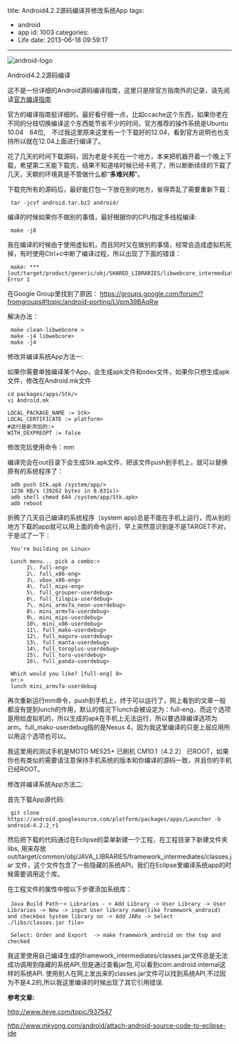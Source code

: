 title: Android4.2.2源码编译并修改系统App
tags:
  - android
  - app
id: 1003
categories:
  - Life
date: 2013-06-18 09:59:17
---

![android-logo](https://asset-1258390188.cos.ap-shanghai.myqcloud.com/android-logo.jpg)

Android4.2.2源码编译

这不是一份详细的Android源码编译指南，这里只是除官方指南外的记录，请先阅读[官方编译指南](http://source.android.com/source/initializing.html "官方编译指南")

官方的编译指南挺详细的，最好看仔细一点，比如ccache这个东西，如果你老在不同的分枝切换编译这个东西能节省不少的时间，官方推荐的操作系统是Ubuntu 10.04　64位,　不过我这里原来这里有一个下载好的12.04，看到官方说明也也支持所以就在12.04上面进行编译了。

花了几天的时间下载源码，因为老是卡死在一个地方，本来把机器开着一个晚上下载，希望第二天能下载完，结果不知道啥时候已经卡死了，所以断断续续的下载了几天，天朝的环境真是不管做什么都“**多难兴邦**”。

下载完所有的源码后，最好能打包一下放在别的地方，省得弄乱了需要重新下载：

     tar -jcvf android.tar.bz2 android/

编译的时候如果你不做别的事情，最好根据你的CPU指定多线程编译:

     make -j8

我在编译的时候由于使用虚拟机，而且同时又在做别的事情，经常会造成虚拟机死掉，有时使用Ctrl+c中断了编译过程，所以出现了下面的错误：

     make: *** [out/target/product/generic/obj/SHARED_LIBRARIES/libwebcore_intermediates/LINKED/libwebcore.so] Error 1

在Google Group里找到了原因：
[https://groups.google.com/forum/?fromgroups#!topic/android-porting/LVpm39BAqRw
](https://groups.google.com/forum/?fromgroups#!topic/android-porting/LVpm39BAqRw "Solution")

解决办法：

     make clean-libwebcore > 
     make -j4 libwebcore> 
     make -j4

修改并编译系统App方法一:

如果你需要单独编译某个App，会生成apk文件和odex文件，如果你只想生成apk文件，修改在Android.mk文件

	cd packages/apps/Stk/> 
	vi Android.mk

	LOCAL_PACKAGE_NAME := Stk> 
	LOCAL_CERTIFICATE := platform> 
	#这行是新添加的:> 
	WITH_DEXPREOPT := false
修改完后使用命令：mm

编译完会在out目录下会生成Stk.apk文件，把该文件push到手机上，就可以替换原有的系统程序了：

     adb push Stk.apk /system/app/> 
     1236 KB/s (39262 bytes in 0.031s)> 
     adb shell chmod 644 /system/app/Stk.apk> 
     adb reboot

折腾了几天自己编译的系统程序（system app)总是不能在手机上运行，而从别的地方下载的app就可以用上面的命令运行，早上突然意识到是不是TARGET不对，于是试了一下：

     You're building on Linux> 
     
     Lunch menu... pick a combo:> 
          1\. full-eng> 
          2\. full_x86-eng> 
          3\. vbox_x86-eng> 
          4\. full_mips-eng> 
          5\. full_grouper-userdebug> 
          6\. full_tilapia-userdebug> 
          7\. mini_armv7a_neon-userdebug> 
          8\. mini_armv7a-userdebug> 
          9\. mini_mips-userdebug> 
          10\. mini_x86-userdebug> 
          11\. full_mako-userdebug> 
          12\. full_maguro-userdebug> 
          13\. full_manta-userdebug> 
          14\. full_toroplus-userdebug> 
          15\. full_toro-userdebug> 
          16\. full_panda-userdebug> 
     
     Which would you like? [full-eng] 8> 
     or:> 
     lunch mini_armv7a-userdebug

再次重新运行mm命令，push到手机上，终于可以运行了，网上看到的文章一般都没有提到lunch的作用，默认的情况下lunch会被设定为：full-eng，而这个选项是用给虚拟机的，所以生成的apk在手机上无法运行，所以要选择编译选项为arm。full_mako-userdebug指的是Nexus 4，因为我这里编译的只是上层应用所以用这个选项也可以。

我这里用的测试手机是MOTO ME525+ 已刷机 CM10.1（4.2.2） 已ROOT，如果你也有类似的需要请注意保持手机系统的版本和你编译的源码一致，并且你的手机已经ROOT。


修改并编译系统App方法二:

首先下载App源代码:

     git clone https://android.googlesource.com/platform/packages/apps/Launcher -b android-4.2.2_r1

然后把下载的代码通过在Eclipse的菜单<android Project from Existing Code>新建一个工程，在工程目录下新建文件夹libs, 用来存放out/target/common/obj/JAVA_LIBRARIES/framework_intermediates/classes.jar
文件，这个文件包含了一些隐藏的系统API，我们在Eclipse里编译系统app的时候需要调用这个库。

在工程文件的属性中按以下步骤添加系统库：

     Java Build Path－> Libraries - > Add Library -> User Library -> User Libraries -> New -> input User library name(like framework_android) and checkbox System library on -> Add JARs -> Select ./libs/classes.jar file> 
     
     Select: Order and Export  -> make framework_android on the top and checked

我这里使用自己编译生成的framework_intermediates/classes.jar文件总是无法成功调用到隐藏的系统API,但是通过查看jar包,可以看到com.android.internal这样的系统API. 使用别人在网上发出来的classes.jar文件可以找到系统API,不过因为不是4.2的,所以我这里编译的时候出现了其它引用错误. 

**参考文章:**

http://www.iteye.com/topic/937547

http://www.mkyong.com/android/attach-android-source-code-to-eclipse-ide

